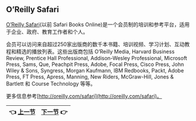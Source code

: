 ## O’Reilly Safari
[O’Reilly Safari](https://www.oreilly.com/)(以前 Safari Books Online)是一个会员制的培训和参考平台，适用于企业、政府、教育工作者和个人。  
  
会员可以访问来自超过250家出版商的数千本书籍、培训视频、学习计划、互动教程和精选的播放列表。这些出版商包括 O’Reilly Media, Harvard Business Review, Prentice Hall Professional, Addison-Wesley Professional, Microsoft Press, Sams, Que, Peachpit Press, Adobe, Focal Press, Cisco Press, John Wiley & Sons, Syngress, Morgan Kaufmann, IBM Redbooks, Packt, Adobe Press, FT Press, Apress, Manning, New Riders, McGraw-Hill, Jones & Bartlett 和 Course Technology 等等。
  
更多信息参考[http://oreilly.com/safari](http://oreilly.com/safari)。  

| :point_left: [上一节](/Preface_03.md) | [下一节](/Preface_05.md) :point_right: |
| - | - |
